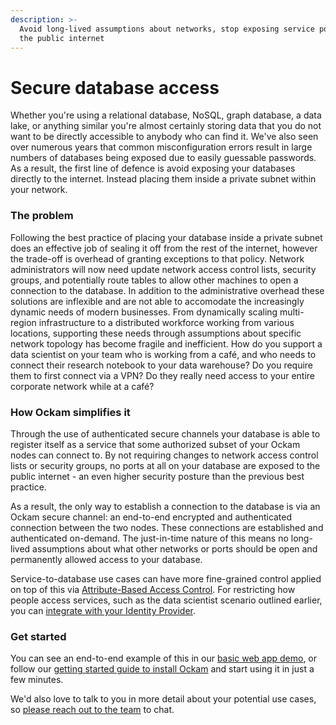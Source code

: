 ```yaml
---
description: >-
  Avoid long-lived assumptions about networks, stop exposing service ports to
  the public internet
---
```


# Secure database access

Whether you're using a relational database, NoSQL, graph database, a data lake, or anything similar you're almost certainly storing data that you do not want to be directly accessible to anybody who can find it. We've also seen over numerous years that common misconfiguration errors result in large numbers of databases being exposed due to easily guessable passwords. As a result, the first line of defence is avoid exposing your databases directly to the internet. Instead placing them inside a private subnet within your network.

### The problem

Following the best practice of placing your database inside a private subnet does an effective job of sealing it off from the rest of the internet, however the trade-off is overhead of granting exceptions to that policy. Network administrators will now need update network access control lists, security groups, and potentially route tables to allow other machines to open a connection to the database. In addition to the administrative overhead these solutions are inflexible and are not able to accomodate the increasingly dynamic needs of modern businesses. From dynamically scaling multi-region infrastructure to a distributed workforce working from various locations, supporting these needs through assumptions about specific network topology has become fragile and inefficient. How do you support a data scientist on your team who is working from a café, and who needs to connect their research notebook to your data warehouse? Do you require them to first connect via a VPN? Do they really need access to your entire corporate network while at a café?

### How Ockam simplifies it

Through the use of authenticated secure channels your database is able to register itself as a service that some authorized subset of your Ockam nodes can connect to. By not requiring changes to network access control lists or security groups, no ports at all on your database are exposed to the public internet - an even higher security posture than the previous best practice.&#x20;

As a result, the only way to establish a connection to the database is via an Ockam secure channel: an end-to-end encrypted and authenticated connection between the two nodes. These connections are established and authenticated on-demand. The just-in-time nature of this means no long-lived assumptions about what other networks or ports should be open and permanently allowed access to your database.

Service-to-database use cases can have more fine-grained control applied on top of this via [Attribute-Based Access Control](../examples/). For restricting how people access services, such as the data scientist scenario outlined earlier, you can [integrate with your Identity Provider](use-employee-attributes-from-okta-to-build-trust-with-cryptographically-verifiable-credentials.md).

### Get started

You can see an end-to-end example of this in our [basic web app demo](../examples/basic-web-app.md), or follow our [getting started guide to install Ockam](../../#quick-start) and start using it in just a few minutes.

We'd also love to talk to you in more detail about your potential use cases, so [please reach out to the team](https://www.ockam.io/contact/form) to chat.

